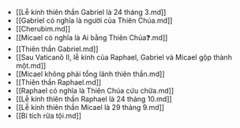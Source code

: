 - [[Lễ kính thiên thần Gabriel là 24 tháng 3.md]]
- [[Gabriel có nghĩa là người của Thiên Chúa.md]]
- [[Cherubim.md]]
- [[Micael có nghĩa là Ai bằng Thiên Chúa❓.md]]
- [[Thiên thần Gabriel.md]]
- [[Sau Vaticanô II, lễ kính của Raphael, Gabriel và Micael gộp thành một.md]]
- [[Micael không phải tổng lãnh thiên thần.md]]
- [[Thiên thần Raphael.md]]
- [[Raphael có nghĩa là Thiên Chúa cứu chữa.md]]
- [[Lễ kính thiên thần Raphael là 24 tháng 10.md]]
- [[Lễ kính thiên thần Micael là 29 tháng 9.md]]
- [[Bí tích rửa tội.md]]
